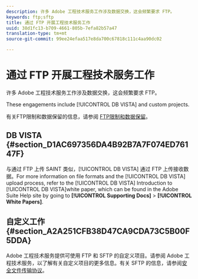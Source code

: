 ```yaml
---
description: 许多 Adobe 工程技术服务工作涉及数据交换，这会频繁要求 FTP。
keywords: ftp;sftp
title: 通过 FTP 开展工程技术服务工作
uuid: 38d1fc13-b709-4661-805b-7efa82b57a47
translation-type: tm+mt
source-git-commit: 99ee24efaa517e8da700c67818c111c4aa90dc02

---
```



# 通过 FTP 开展工程技术服务工作

许多 Adobe 工程技术服务工作涉及数据交换，这会频繁要求 FTP。

These engagements include [!UICONTROL DB VISTA] and custom projects.

有关FTP限制和数据保留的信息，请参阅 [FTP限制和数据保留](/help/export/ftp-and-sftp/ftp-limits.md)。

## DB VISTA {#section_D1AC697356DA4B92B7A7F074ED76147F}

与通过 FTP 上传 SAINT 类似，[!UICONTROL DB VISTA] 通过 FTP 上传接收数据。For more information on file formats and the [!UICONTROL DB VISTA] upload process, refer to the [!UICONTROL DB VISTA] Introduction to [!UICONTROL DB VISTA]white paper, which can be found in the Adobe Suite Help site by going to **[!UICONTROL Supporting Docs]** > **[!UICONTROL White Papers]**.

## 自定义工作 {#section_A2A251CFB38D47CA9CDA73C5B00F5DDA}

Adobe 工程技术服务提供可使用 FTP 和 SFTP 的自定义项目。请参阅 Adobe 工程技术服务，以了解有关自定义项目的更多信息。有关 SFTP 的信息，请参阅[安全文件传输协议](/help/export/ftp-and-sftp/c-sftp/ftp-sftp.md)。
